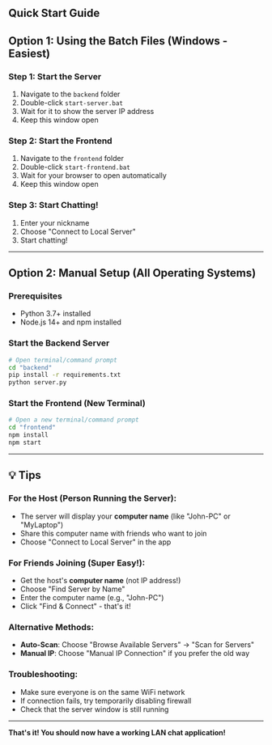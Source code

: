 ## Quick Start Guide

## Option 1: Using the Batch Files (Windows - Easiest)

### Step 1: Start the Server
1. Navigate to the `backend` folder
2. Double-click `start-server.bat`  
3. Wait for it to show the server IP address
4. Keep this window open

### Step 2: Start the Frontend
1. Navigate to the `frontend` folder
2. Double-click `start-frontend.bat`
3. Wait for your browser to open automatically
4. Keep this window open

### Step 3: Start Chatting!
1. Enter your nickname
2. Choose "Connect to Local Server" 
3. Start chatting!

---

## Option 2: Manual Setup (All Operating Systems)

### Prerequisites
- Python 3.7+ installed
- Node.js 14+ and npm installed

### Start the Backend Server

```bash
# Open terminal/command prompt
cd "backend"
pip install -r requirements.txt
python server.py
```

### Start the Frontend (New Terminal)

```bash  
# Open a new terminal/command prompt
cd "frontend"
npm install
npm start
```

---

## 💡 Tips

### For the Host (Person Running the Server):
- The server will display your **computer name** (like "John-PC" or "MyLaptop")  
- Share this computer name with friends who want to join
- Choose "Connect to Local Server" in the app

### For Friends Joining (Super Easy!):
- Get the host's **computer name** (not IP address!)
- Choose "Find Server by Name"
- Enter the computer name (e.g., "John-PC")
- Click "Find & Connect" - that's it!

### Alternative Methods:
- **Auto-Scan**: Choose "Browse Available Servers" → "Scan for Servers"
- **Manual IP**: Choose "Manual IP Connection" if you prefer the old way

### Troubleshooting:
- Make sure everyone is on the same WiFi network
- If connection fails, try temporarily disabling firewall
- Check that the server window is still running

---

**That's it! You should now have a working LAN chat application!**